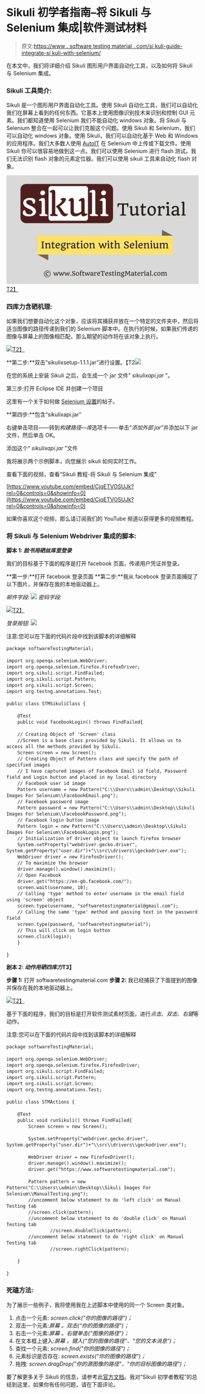# Sikuli 初学者指南–将 Sikuli 与 Selenium 集成|软件测试材料

> 原文:[https://www . software testing material . com/si kuli-guide-integrate-si kuli-with-selenium/](https://www.softwaretestingmaterial.com/sikuli-guide-integrate-sikuli-with-selenium/)

在本文中，我们将详细介绍 Sikuli 图形用户界面自动化工具，以及如何将 Sikuli 与 Selenium 集成。

### Sikuli 工具简介:

Sikuli 是一个图形用户界面自动化工具。使用 Sikuli 自动化工具，我们可以自动化我们在屏幕上看到的任何东西。它基本上使用图像识别技术来识别和控制 GUI 元素。我们都知道使用 Selenium 我们不能自动化 windows 对象。将 Sikuli 与 Selenium 整合在一起可以让我们克服这个问题。使用 Sikuli 和 Selenium，我们可以自动化 windows 对象。使用 Sikuli，我们可以自动化基于 Web 和 Windows 的应用程序。我们大多数人使用 [AutoIT](https://www.softwaretestingmaterial.com/upload-file-using-autoit/) 在 Selenium 中上传或下载文件。使用 Sikuli 你可以很容易地做到这一点。我们可以使用 Selenium 进行 flash 测试。我们无法识别 flash 对象的元素定位器。我们可以使用 sikuli 工具来自动化 flash 对象。

[![](img/cef3b91d02d621cfb9c70a7fbcb8e9e6.png)T2】](https://www.softwaretestingmaterial.com/wp-content/uploads/2017/09/sikuli-integration-with-selenium.png)

### **四库力含硒机理:**

如果我们想要自动化这个对象，应该将其捕获并放在一个特定的文件夹中，然后将适当图像的路径传递到我们的 Selenium 脚本中。在执行的时候，如果我们传递的图像与屏幕上的图像相匹配，那么期望的动作将在该对象上执行。

[![](img/23f388430263faf602c1e315911452e5.png)T2】](https://www.softwaretestingmaterial.com/wp-content/uploads/2017/09/sikuli-download-jars.png)

**第二步:**双击“sikulixsetup-1.1.1.jar”进行设置。【T2![](img/d70c1d2bb37e3698dcb3a107a0b6d726.png)

在您的系统上安装 Sikuli 之后，会生成一个 jar 文件" *sikulixapi.jar* "。

第三步:打开 Eclipse IDE 并创建一个项目

这里有一个关于如何做 [Selenium 设置](https://www.softwaretestingmaterial.com/install-selenium-webdriver/)的帖子。

**第四步:**包含“sikulixapi.jar”

右键单击项目——转到*构建路径*—*库*选项卡——单击“*添加外部 jar*”并添加以下 jar 文件，然后单击 OK。

添加这个“ *sikulixapi.jar* ”文件

我将展示两个示例脚本，向您展示 sikuli 如何实时工作。

查看下面的视频，查看“Sikuli 教程-将 Sikuli 与 Selenium 集成”

[https://www.youtube.com/embed/CjqETVOSUJk?rel=0&controls=0&showinfo=0](https://www.youtube.com/embed/CjqETVOSUJk?rel=0&controls=0&showinfo=0)

如果你喜欢这个视频，那么请订阅我们的 YouTube 频道以获得更多的视频教程。

### **将 Sikuli 与 Selenium Webdriver 集成的脚本:**

**脚本 1: *脸书用硒丝库里登录***

我们的目标基于下面的程序是打开 facebook 页面，传递用户凭证并登录。

**第一步:**打开 facebook 登录页面
**第二步:**我从 facebook 登录页面捕捉了以下图片，并保存在我的本地驱动器上。

*邮件字段:* [![](img/578547329d171df4e76bfd427cb6d0c4.png)](https://www.softwaretestingmaterial.com/wp-content/uploads/2017/09/FacebookEmail.png) *密码字段:*

[![](img/4f37316f582172812b5da21da3c2b505.png)T2】](https://www.softwaretestingmaterial.com/wp-content/uploads/2017/09/FacebookPassword.png)

*登录按钮:* [![](img/1dcbe4fd86cbca7031db9e7505940a6e.png)](https://www.softwaretestingmaterial.com/wp-content/uploads/2017/09/FacebookLogin.png)

注意:您可以在下面的代码片段中找到该脚本的详细解释

```
package softwareTestingMaterial;

import org.openqa.selenium.WebDriver;
import org.openqa.selenium.firefox.FirefoxDriver;
import org.sikuli.script.FindFailed;
import org.sikuli.script.Pattern;
import org.sikuli.script.Screen;
import org.testng.annotations.Test;

public class STMSikuliClass {

	@Test
	public void facebookLogin() throws FindFailed{

	// Creating Object of 'Screen' class
	//Screen is a base class provided by Sikuli. It allows us to access all the methods provided by Sikuli.
	Screen screen = new Screen();
	// Creating Object of Pattern class and specify the path of specified images
	// I have captured images of Facebook Email id field, Password field and Login button and placed in my local directory
	// Facebook user id image 
	Pattern username = new Pattern("C:\\Users\\admin\\Desktop\\Sikuli Images For Selenium\\FacebookEmail.png");
	// Facebook password image
	Pattern password = new Pattern("C:\\Users\\admin\\Desktop\\Sikuli Images For Selenium\\FacebookPassword.png");
	// Facebook login button image
	Pattern login = new Pattern("C:\\Users\\admin\\Desktop\\Sikuli Images For Selenium\\FacebookLogin.png");
	// Initialization of driver object to launch firefox browser 
	System.setProperty("webdriver.gecko.driver", System.getProperty("user.dir")+"\\src\\drivers\\geckodriver.exe");
	WebDriver driver = new FirefoxDriver();
	// To maximize the browser
	driver.manage().window().maximize();
	// Open Facebook
	driver.get("https://en-gb.facebook.com/");
	screen.wait(username, 10);	 
	// Calling 'type' method to enter username in the email field using 'screen' object
	screen.type(username, "softwaretestingmaterial@gmail.com");
	// Calling the same 'type' method and passing text in the password field
	screen.type(password, "softwaretestingmaterial");
	// This will click on login button
	screen.click(login);
	}

}
```

**剧本 2: *动作用硒四库力*T3】**

**步骤 1:** 打开 softwaretestingmaterial.com
**步骤 2:** 我已经捕获了下面提到的图像并保存在我的本地驱动器上。

[![](img/5cfd7daa416f67c3781a64aeb58e2a38.png)T2】](https://www.softwaretestingmaterial.com/wp-content/uploads/2017/09/ManualTesting.png)

基于下面的程序，我们的目标是打开软件测试素材页面，进行*点击*、*双击*、*右键*等动作。

注意:您可以在下面的代码片段中找到该脚本的详细解释

```
package softwareTestingMaterial;

import org.openqa.selenium.WebDriver;
import org.openqa.selenium.firefox.FirefoxDriver;
import org.sikuli.script.FindFailed;
import org.sikuli.script.Pattern;
import org.sikuli.script.Screen;
import org.testng.annotations.Test;

public class STMActions {

	@Test
	public void runSikuli() throws FindFailed{
		Screen screen = new Screen();

		System.setProperty("webdriver.gecko.driver", System.getProperty("user.dir")+"\\src\\drivers\\geckodriver.exe");

		WebDriver driver = new FirefoxDriver();
		driver.manage().window().maximize();
		driver.get("https://www.softwaretestingmaterial.com");

		Pattern pattern = new Pattern("C:\\Users\\admin\\Desktop\\Sikuli Images For Selenium\\ManualTesting.png");
		//uncomment below statement to do 'left click' on Manual Testing tab
		//screen.click(pattern);
		//uncomment below statement to do 'double click' on Manual Testing tab
                //screen.doubleClick(pattern);
		//uncomment below statement to do 'right click' on Manual Testing tab
                //screen.rightClick(pattern);

	}

}
```

### **死磕方法:**

为了展示一些例子，我将使用我在上述脚本中使用的同一个 Screen 类对象。

1.  点击一个元素: *screen.click("你的图像的路径")；*
2.  双击一个元素:*屏幕* *。双击(“你的图像的路径”)；*
3.  右击一个元素:*屏幕* *。右键单击(“图像的路径”)；*
4.  在文本框上键入:*屏幕* *。键入(“您的图像的路径”、“您的文本消息”)；*
5.  查找一个元素: *screen.find("你的图像的路径")；*
6.  元素标识是否存在: *screen.exists("你的图像的路径")；*
7.  拖拽: *screen.dragDrop("你的源图像的路径"，"你的目标图像的路径")；*

要了解更多关于 Sikuli 的信息，请参考此[官方文档](http://sikulix-2014.readthedocs.io/en/latest/index.html)。我对“Sikuli 初学者教程”的总结到这里，如果你有任何问题，请在下面评论。